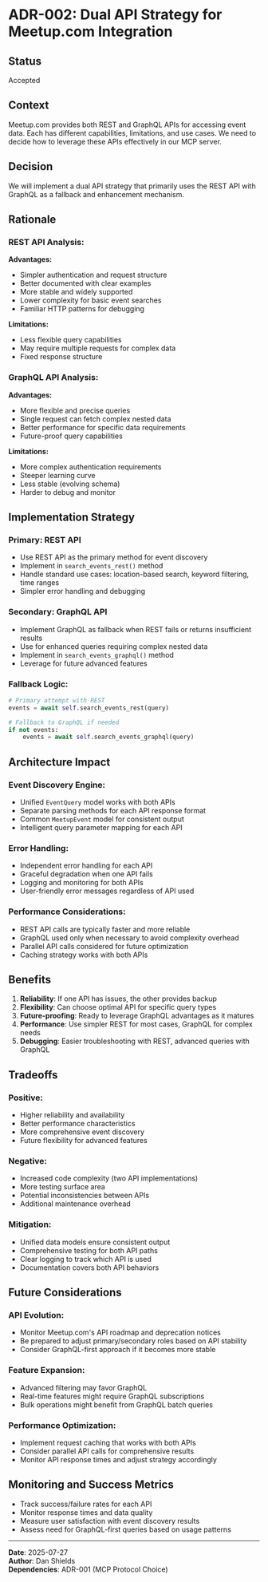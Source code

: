 # ADR-002: Dual API Strategy for Meetup.com Integration

## Status
Accepted

## Context
Meetup.com provides both REST and GraphQL APIs for accessing event data. Each has different capabilities, limitations, and use cases. We need to decide how to leverage these APIs effectively in our MCP server.

## Decision
We will implement a dual API strategy that primarily uses the REST API with GraphQL as a fallback and enhancement mechanism.

## Rationale

### REST API Analysis:
**Advantages:**
- Simpler authentication and request structure
- Better documented with clear examples
- More stable and widely supported
- Lower complexity for basic event searches
- Familiar HTTP patterns for debugging

**Limitations:**
- Less flexible query capabilities
- May require multiple requests for complex data
- Fixed response structure

### GraphQL API Analysis:
**Advantages:**
- More flexible and precise queries
- Single request can fetch complex nested data
- Better performance for specific data requirements
- Future-proof query capabilities

**Limitations:**
- More complex authentication requirements
- Steeper learning curve
- Less stable (evolving schema)
- Harder to debug and monitor

## Implementation Strategy

### Primary: REST API
- Use REST API as the primary method for event discovery
- Implement in `search_events_rest()` method
- Handle standard use cases: location-based search, keyword filtering, time ranges
- Simpler error handling and debugging

### Secondary: GraphQL API
- Implement GraphQL as fallback when REST fails or returns insufficient results
- Use for enhanced queries requiring complex nested data
- Implement in `search_events_graphql()` method
- Leverage for future advanced features

### Fallback Logic:
```python
# Primary attempt with REST
events = await self.search_events_rest(query)

# Fallback to GraphQL if needed
if not events:
    events = await self.search_events_graphql(query)
```

## Architecture Impact

### Event Discovery Engine:
- Unified `EventQuery` model works with both APIs
- Separate parsing methods for each API response format
- Common `MeetupEvent` model for consistent output
- Intelligent query parameter mapping for each API

### Error Handling:
- Independent error handling for each API
- Graceful degradation when one API fails
- Logging and monitoring for both APIs
- User-friendly error messages regardless of API used

### Performance Considerations:
- REST API calls are typically faster and more reliable
- GraphQL used only when necessary to avoid complexity overhead
- Parallel API calls considered for future optimization
- Caching strategy works with both APIs

## Benefits

1. **Reliability**: If one API has issues, the other provides backup
2. **Flexibility**: Can choose optimal API for specific query types
3. **Future-proofing**: Ready to leverage GraphQL advantages as it matures
4. **Performance**: Use simpler REST for most cases, GraphQL for complex needs
5. **Debugging**: Easier troubleshooting with REST, advanced queries with GraphQL

## Tradeoffs

### Positive:
- Higher reliability and availability
- Better performance characteristics
- More comprehensive event discovery
- Future flexibility for advanced features

### Negative:
- Increased code complexity (two API implementations)
- More testing surface area
- Potential inconsistencies between APIs
- Additional maintenance overhead

### Mitigation:
- Unified data models ensure consistent output
- Comprehensive testing for both API paths
- Clear logging to track which API is used
- Documentation covers both API behaviors

## Future Considerations

### API Evolution:
- Monitor Meetup.com's API roadmap and deprecation notices
- Be prepared to adjust primary/secondary roles based on API stability
- Consider GraphQL-first approach if it becomes more stable

### Feature Expansion:
- Advanced filtering may favor GraphQL
- Real-time features might require GraphQL subscriptions
- Bulk operations might benefit from GraphQL batch queries

### Performance Optimization:
- Implement request caching that works with both APIs
- Consider parallel API calls for comprehensive results
- Monitor API response times and adjust strategy accordingly

## Monitoring and Success Metrics

- Track success/failure rates for each API
- Monitor response times and data quality
- Measure user satisfaction with event discovery results
- Assess need for GraphQL-first queries based on usage patterns

---

**Date**: 2025-07-27  
**Author**: Dan Shields  
**Dependencies**: ADR-001 (MCP Protocol Choice)
